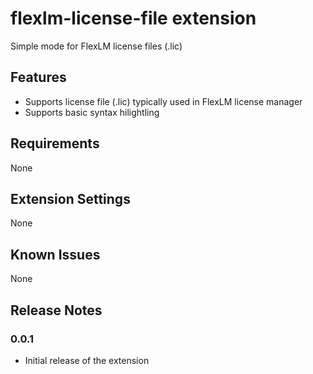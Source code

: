 # flexlm-license-file extension

Simple mode for FlexLM license files (.lic)

## Features

- Supports license file (.lic) typically used in FlexLM license manager
- Supports basic syntax hilightling

## Requirements

None

## Extension Settings

None

## Known Issues

None

## Release Notes

### 0.0.1

- Initial release of the extension
